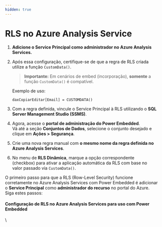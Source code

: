 ```yaml
---
hidden: true
---
```


# RLS no Azure Analysis Service

1. **Adicione o Service Principal como administrador no Azure Analysis Services.**
2.  Após essa configuração, certifique-se de que a regra de RLS criada utilize a função `CustomData()`.

    > **Importante:** Em cenários de embed (incorporação), **somente** a função `CustomData()` é compatível.

    Exemplo de uso:

    ```dax
    daxCopiarEditar[Email] = CUSTOMDATA()
    ```
3. Com a regra definida, vincule o Service Principal à RLS utilizando o **SQL Server Management Studio (SSMS)**.
4. Agora, acesse o **portal de administração do Power Embedded**.\
   Vá até a seção **Conjuntos de Dados**, selecione o conjunto desejado e clique em **Ações > Segurança**.
5. Crie uma nova regra manual com **o mesmo nome da regra definida no Azure Analysis Services**.
6. No menu de **RLS Dinâmica**, marque a opção correspondente (checkbox) para ativar a aplicação automática da RLS com base no valor passado via `CustomData()`.

O primeiro passo para que a RLS (Row-Level Security) funcione corretamente no Azure Analysis Services com Power Embedded é adicionar o **Service Principal** como **administrador do recurso** no portal do Azure. Siga estes passos:

#### Configuração de RLS no Azure Analysis Services para uso com Power Embedded

\
